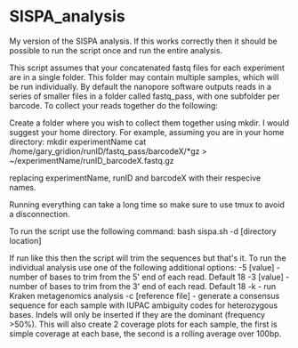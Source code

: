 # SISPA_analysis
 My version of the SISPA analysis. If this works correctly then it should be possible to run the script once and run the entire analysis.
 
 This script assumes that your concatenated fastq files for each experiment are in a single folder. This folder may contain multiple samples, which will be run individually. By default the nanopore software outputs reads in a series of smaller files in a folder called fastq_pass, with one subfolder per barcode. To collect your reads together do the following:
 
 Create a folder where you wish to collect them together using mkdir. I would suggest your home directory. For example, assuming you are in your home directory:
 mkdir experimentName
 cat /home/gary_gridion/runID/fastq_pass/barcodeX/*gz > ~/experimentName/runID_barcodeX.fastq.gz
 
 replacing experimentName, runID and barcodeX with their respecive names.
 
 Running everything can take a long time so make sure to use tmux to avoid a disconnection.
 
 To run the script use the following command:
 bash sispa.sh -d [directory location]
 
 If run like this then the script will trim the sequences but that's it. To run the individual analysis use one of the following additional options:
 -5 [value] - number of bases to trim from the 5' end of each read. Default 18
 -3 [value] - number of bases to trim from the 3' end of each read. Default 18
 -k - run Kraken metagenomics analysis
 -c [reference file] - generate a consensus sequence for each sample with IUPAC ambiguity codes for heterozygous bases. Indels will only be inserted if they are the dominant (frequency >50%). This will also create 2 coverage plots for each sample, the first is simple coverage at each base, the second is a rolling average over 100bp.